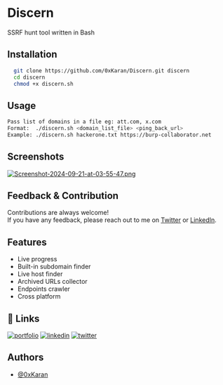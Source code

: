 
# Discern
SSRF hunt tool written in Bash

## Installation
```bash
  git clone https://github.com/0xKaran/Discern.git discern
  cd discern
  chmod +x discern.sh
```


## Usage
```bash
Pass list of domains in a file eg: att.com, x.com
Format:  ./discern.sh <domain_list_file> <ping_back_url>
Example: ./discern.sh hackerone.txt https://burp-collaborator.net
```


## Screenshots
[![Screenshot-2024-09-21-at-03-55-47.png](https://i.postimg.cc/dtrxCmFV/Screenshot-2024-09-21-at-03-55-47.png)](https://postimg.cc/SJQdF9jB)

## Feedback & Contribution
Contributions are always welcome!\
If you have any feedback, please reach out to me on [Twitter](https://x.com/0xkaran) or [LinkedIn](https://www.linkedin.com/in/0xkaran/).


## Features
- Live progress
- Built-in subdomain finder
- Live host finder
- Archived URLs collector
- Endpoints crawler
- Cross platform


## 🔗 Links
[![portfolio](https://img.shields.io/badge/my_portfolio-000?style=for-the-badge&logo=ko-fi&logoColor=white)](https://0xkaran.netlify.app/)
[![linkedin](https://img.shields.io/badge/linkedin-0A66C2?style=for-the-badge&logo=linkedin&logoColor=white)](https://www.linkedin.com/in/0xkaran/)
[![twitter](https://img.shields.io/badge/twitter-1DA1F2?style=for-the-badge&logo=twitter&logoColor=white)](https://x.com/0xkaran)


## Authors
- [@0xKaran](https://www.github.com/0xKaran)
